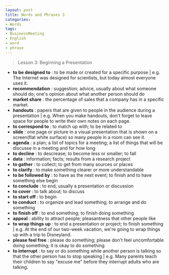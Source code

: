```yaml
---
layout: post
title: Words and Phrases 3
categories:
- Words
tags:
- BusinessMeeting
- English
- word
- phrase
---
```


> Lesson 3: Beginning a Presentation  

- **to be designed to** : to be made or created for a specific purpose | e.g. The Internet was designed for scientists, but today almost everyone uses it.
- **recommendation** : suggestion; advice, usually about what someone should do; one's opinion about what another person should do
- **market share** : the percentage of sales that a company has in a specific market.
- **handouts** : papers that are given to people in the audience during a presentation | e.g. When you make handouts, don't forget to leave space for people to write their own notes on each page.
- **to correspond to** : to match up with; to be related to
- **slide** : one page or picture in a visual presentation that is shown on a screen(flat white surface) so many people in a room can see it.
- **agenda** : a plan; a list of topics for a meeting; a list of things that will be discusse in a meeting and for how long
- **to decline** : to descrease; to become less or smaller; to fall
- **data** : information; facts; results from a research project
- **to gather** : to collect; to get from many sources or places
- **to clarify** : to make something clearer or more understandable
- **to be followed by** : to have as the next event; to finish and to have something else begin
- **to conclude** : to end, usually a presentation or discussion
- **to cover** : to talk about; to discuss
- **to start off** : to begin
- **to conduct** : to organize and lead something; to arrange and do something
- **to finish off** : to end something; to finish doing something
- **appeal** : ability to attract people; pleasantness that other people like
- **to wrap things up** : to end a presentation or project; to finish something | e.g. At the end of our two-week vacation, we're going to wrap things up with a trip to Disneyland.
- **please feel free** : please do something; please don't feel uncomfortable doing something; it is okay to do something
- **to interrupt** : to say or do something while another person is talking so that the other person has to stop speaking | e.g. Many parents teach their children to say "excuse me" before they interrupt adults who are talking.
